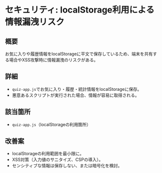 # セキュリティ: localStorage利用による情報漏洩リスク

## 概要
お気に入りや履歴情報をlocalStorageに平文で保存しているため、端末を共有する場合やXSS攻撃時に情報漏洩のリスクがある。

## 詳細
- `quiz-app.js`でお気に入り・履歴・統計情報をlocalStorageに保存。
- 悪意あるスクリプトが実行された場合、情報が容易に取得される。

## 該当箇所
- `quiz-app.js`（localStorageの利用箇所）

## 改善案
- localStorageの利用範囲を最小限に。
- XSS対策（入力値のサニタイズ、CSPの導入）。
- センシティブな情報は保存しない、または暗号化を検討。
